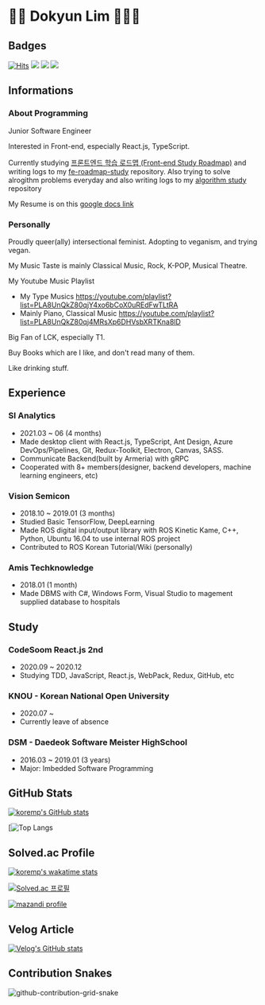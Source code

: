 # 🦄🍃 Dokyun Lim 🍃🏳️‍🌈

## Badges

[![Hits](https://hits.seeyoufarm.com/api/count/incr/badge.svg?url=https%3A%2F%2Fgithub.com%2Fkoremp%2Fkormep&count_bg=%2379C83D&title_bg=%23555555&icon=&icon_color=%23E7E7E7&title=hits&edge_flat=false)](https://hits.seeyoufarm.com) <a href="https://velog.io/@koremp"><img src="https://img.shields.io/badge/koremp.log-3DDC84?style=flat-square&logo=Velog&logoColor=white"/></a> <a href="https://koremp.github.io"><img src="https://img.shields.io/badge/koremp.github.io-blog-orange?style=flat-square&logo=Blogger"/></a> <a href="https://www.linkedin.com/in/koremp"><img src="https://img.shields.io/badge/LinkedIn-0077B5?style=flat-square&logo=linkedin&logoColor=white"/></a>

## Informations

### About Programming

Junior Software Engineer

Interested in Front-end, especially React.js, TypeScript.

Currently studying [프론트엔드 학습 로드맵
 (Front-end Study Roadmap)](https://euncho.medium.com/%ED%94%84%EB%A1%A0%ED%8A%B8%EC%97%94%EB%93%9C-%ED%95%99%EC%8A%B5-%EB%A1%9C%EB%93%9C%EB%A7%B5-91c3bc11dec0)
and writing logs to my [fe-roadmap-study](https://github.com/koremp/fe-roadmap-study)  repository. Also trying to solve alrogithm problems everyday and also writing logs to my [algorithm study](https://github.com/koremp/algorithm) repository

My Resume is on this [google docs link](https://docs.google.com/document/d/1TWhlM0nXuYhc6Ii9N7ndwBhOMTOU_DK-PYdTf8NQS58/edit?usp=sharing)

### Personally

Proudly queer(ally) intersectional feminist. Adopting to veganism, and trying vegan.

My Music Taste is mainly Classical Music, Rock, K-POP, Musical Theatre. 

My Youtube Music Playlist

* My Type Musics <https://youtube.com/playlist?list=PLA8UnQkZ80qjY4xo6bCoX0uREdFwTLtRA>
* Mainly Piano, Classical Music <https://youtube.com/playlist?list=PLA8UnQkZ80qj4MRsXp6DHVsbXRTKna8lD>

Big Fan of LCK, especially T1. 

Buy Books which are I like, and don't read many of them.

Like drinking stuff.

## Experience

### SI Analytics

* 2021.03 ~ 06 (4 months)
* Made desktop client with React.js, TypeScript, Ant Design, Azure DevOps/Pipelines, Git, Redux-Toolkit, Electron, Canvas, SASS.
* Communicate Backend(built by Armeria) with gRPC
* Cooperated with 8+ members(designer, backend developers, machine learning engineers, etc)

### Vision Semicon

* 2018.10 ~ 2019.01 (3 months)
* Studied Basic TensorFlow, DeepLearning
* Made ROS digital input/output library with ROS Kinetic Kame, C++, Python, Ubuntu 16.04 to use internal ROS project
* Contributed to ROS Korean Tutorial/Wiki (personally)

### Amis Techknowledge

* 2018.01 (1 month)
* Made DBMS with C#, Windows Form, Visual Studio to magement supplied database to hospitals  

## Study

### CodeSoom React.js 2nd

* 2020.09 ~ 2020.12
* Studying TDD, JavaScript, React.js, WebPack, Redux, GitHub, etc

### KNOU - Korean National Open University

* 2020.07 ~ 
* Currently leave of absence

### DSM - Daedeok Software Meister HighSchool

* 2016.03 ~ 2019.01 (3 years)
* Major: Imbedded Software Programming

## GitHub Stats

[![koremp's GitHub stats](https://github-readme-stats.vercel.app/api?username=koremp&count_private=true)](https://github.com/kormep)

[![Top Langs](https://github-readme-stats.vercel.app/api/top-langs/?username=koremp&theme=dracula&exclude_repo=fe-roadmap-study&langs_count=10)

## Solved.ac Profile

[![koremp's wakatime stats](https://github-readme-stats.vercel.app/api/wakatime?username=koremp)](https://github.com/anuraghazra/github-readme-stats)

[![Solved.ac
프로필](http://mazassumnida.wtf/api/v2/generate_badge?boj=koremp)](https://solved.ac/koremp)

[![mazandi profile](http://mazandi.herokuapp.com/api?handle=koremp)](https://solved.ac/koremp)

## Velog Article

[![Velog's GitHub stats](https://velog-readme-stats.vercel.app/api?name=koremp&slug=주니어-프론트엔드-개발자-면접-20개-광탈-후기)](https://velog.io/@koremp/jr-fe-interview-failure-rewind)

## Contribution Snakes

![github-contribution-grid-snake](https://github.com/koremp/koremp/blob/snake/github-contribution-grid-snake-dark.svg)
